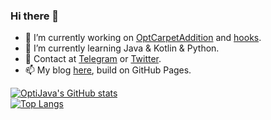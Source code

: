 ### Hi there 👋

- 🔭 I’m currently working on [OptCarpetAddition](https://github.com/OptiJava/OptCarpetAddition) and [hooks](https://github.com/OptiJava/hooks).
- 🌱 I’m currently learning Java & Kotlin & Python.
- 💬 Contact at [Telegram](https://t.me/optijvav) or [Twitter](https://twitter.com/JavaOpti60261).
- 📫 My blog [here](https://blog.optijava.top), build on GitHub Pages.

[![OptiJava's GitHub stats](https://github-readme-stats.vercel.app/api?username=OptiJava&theme=radical&show_icons=true&&count_private=true)](https://github.com/anuraghazra/github-readme-stats)
\
[![Top Langs](https://github-readme-stats.vercel.app/api/top-langs/?username=OptiJava&theme=radical)](https://github.com/anuraghazra/github-readme-stats)

<!--
**OptiJava/OptiJava** is a ✨ _special_ ✨ repository because its `README.md` (this file) appears on your GitHub profile.

Here are some ideas to get you started:

- 🔭 I’m currently working on ...
- 🌱 I’m currently learning ...
- 👯 I’m looking to collaborate on ...
- 🤔 I’m looking for help with ...
- 💬 Ask me about ...
- 📫 How to reach me: ...
- 😄 Pronouns: ...
- ⚡ Fun fact: ...
-->
